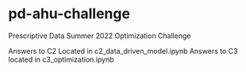 # pd-ahu-challenge
Prescriptive Data Summer 2022 Optimization Challenge

Answers to C2 Located in c2_data_driven_model.ipynb
Answers to C3 located in c3_optimization.ipynb
